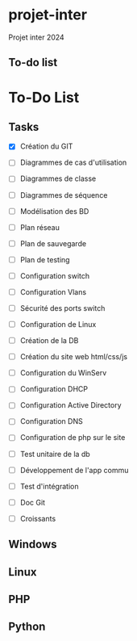 # projet-inter
Projet inter 2024

## To-do list

# To-Do List

## Tasks
- [x] Création du GIT
- [ ] Diagrammes de cas d'utilisation
- [ ] Diagrammes de classe
- [ ] Diagrammes de séquence
- [ ] Modélisation des BD
- [ ] Plan réseau
- [ ] Plan de sauvegarde
- [ ] Plan de testing
- [ ] Configuration switch
- [ ] Configuration Vlans
- [ ] Sécurité des ports switch
- [ ] Configuration de Linux
- [ ] Création de la DB
- [ ] Création du site web html/css/js
- [ ] Configuration du WinServ
- [ ] Configuration DHCP
- [ ] Configuration Active Directory
- [ ] Configuration DNS
- [ ] Configuration de php sur le site
- [ ] Test unitaire de la db
- [ ] Développement de l'app commu
- [ ] Test d'intégration
- [ ] Doc Git
- [ ] Croissants


## Windows


## Linux


## PHP


## Python